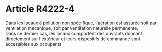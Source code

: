# Article R4222-4

  
Dans les locaux à pollution non spécifique, l'aération est assurée soit par ventilation mécanique, soit par ventilation naturelle permanente.   
Dans ce dernier cas, les locaux comportent des ouvrants donnant directement sur l'extérieur et leurs dispositifs de commande sont accessibles aux occupants.